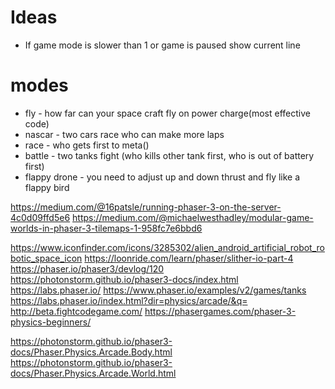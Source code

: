 # Ideas

* If game mode is slower than 1 or game is paused show current line

# modes
* fly - how far can your space craft fly on power charge(most effective code)
* nascar - two cars race who can make more laps
* race - who gets first to meta()
* battle - two tanks fight (who kills other tank first, who is out of battery first)
* flappy drone - you need to adjust up and down thrust and fly like a flappy bird

https://medium.com/@16patsle/running-phaser-3-on-the-server-4c0d09ffd5e6
https://medium.com/@michaelwesthadley/modular-game-worlds-in-phaser-3-tilemaps-1-958fc7e6bbd6

https://www.iconfinder.com/icons/3285302/alien_android_artificial_robot_robotic_space_icon
https://loonride.com/learn/phaser/slither-io-part-4
https://phaser.io/phaser3/devlog/120
https://photonstorm.github.io/phaser3-docs/index.html
https://labs.phaser.io/
https://www.phaser.io/examples/v2/games/tanks
https://labs.phaser.io/index.html?dir=physics/arcade/&q=
http://beta.fightcodegame.com/
https://phasergames.com/phaser-3-physics-beginners/

https://photonstorm.github.io/phaser3-docs/Phaser.Physics.Arcade.Body.html
https://photonstorm.github.io/phaser3-docs/Phaser.Physics.Arcade.World.html

